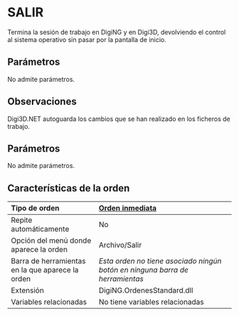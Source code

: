 # SALIR

Termina la sesión de trabajo en DigiNG y en Digi3D, devolviendo el control al sistema operativo sin pasar por la pantalla de inicio.

## Parámetros

No admite parámetros.

## Observaciones

Digi3D.NET autoguarda los cambios que se han realizado en los ficheros de trabajo.

## Parámetros

No admite parámetros.

## Características de la orden

| Tipo de orden | [Orden inmediata]() |
| :--- | :--- |
| Repite automáticamente | No |
| Opción del menú donde aparece la orden | Archivo/Salir |
| Barra de herramientas en la que aparece la orden | _Esta orden no tiene asociado ningún botón en ninguna barra de herramientas_ |
| Extensión | DigiNG.OrdenesStandard.dll |
| Variables relacionadas | No tiene variables relacionadas |

